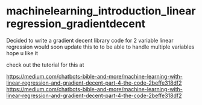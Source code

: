 # machinelearning_introduction_linearregression_gradientdecent

Decided to write a gradient decent library code for 2 variable linear regression would soon update this to to be able to handle multiple variables 
hope u like it

check out the tutorial for this at 

https://medium.com/chatbots-bible-and-more/machine-learning-with-linear-regression-and-gradient-decent-part-4-the-code-2beffe318df2
https://medium.com/chatbots-bible-and-more/machine-learning-with-linear-regression-and-gradient-decent-part-4-the-code-2beffe318df2
